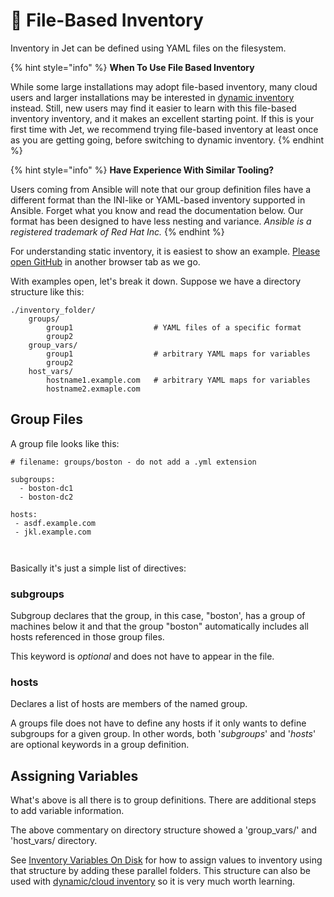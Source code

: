 # 📂 File-Based Inventory

Inventory in Jet can be defined using YAML files on the filesystem.&#x20;

{% hint style="info" %}
**When To Use File Based Inventory**

While some large installations may adopt file-based inventory, many cloud users and larger installations may be interested in [dynamic inventory](dynamic-cloud-inventory.md) instead. Still, new users may find it easier to learn with this file-based inventory inventory, and it makes an excellent starting point. If this is your first time with Jet, we recommend trying file-based inventory at least once as you are getting going, before switching to dynamic inventory.
{% endhint %}

{% hint style="info" %}
**Have Experience With Similar Tooling?**

Users coming from Ansible will note that our group definition files have a different format than the INI-like or YAML-based inventory supported in Ansible. Forget what you know and read the documentation below. Our format has been designed to have less nesting and variance. _Ansible is a registered trademark of Red Hat Inc._
{% endhint %}

For understanding static inventory, it is easiest to show an example. [Please open GitHub](https://github.com/jetporch/example\_content/tree/main/inventory) in another browser tab as we go.

With examples open, let's break it down. Suppose we have a directory structure like this:

```
./inventory_folder/
    groups/
        group1                  # YAML files of a specific format
        group2
    group_vars/
        group1                  # arbitrary YAML maps for variables
        group2
    host_vars/
        hostname1.example.com   # arbitrary YAML maps for variables
        hostname2.exmaple.com
```

## Group Files

A group file looks like this:

```
# filename: groups/boston - do not add a .yml extension

subgroups:
  - boston-dc1
  - boston-dc2

hosts:
 - asdf.example.com
 - jkl.example.com
 
 
```

Basically it's just a simple list of directives:

### subgroups

Subgroup declares that the group, in this case, "boston', has a group of machines below it and that the group "boston" automatically includes all hosts referenced in those group files. &#x20;

This keyword is _optional_ and does not have to appear in the file.

### hosts

Declares a list of hosts are members of the named group. &#x20;

A groups file does not have to define any hosts if it only wants to define subgroups for a given group.  In other words, both '_subgroups_' and '_hosts_' are optional keywords in a group definition.

## Assigning Variables

What's above is all there is to group definitions.  There are additional steps to add variable information.&#x20;

The above commentary on directory structure showed a 'group\_vars/' and 'host\_vars/ directory.&#x20;

See [Inventory Variables On Disk](inventory-variables-on-disk.md) for how to assign values to inventory using that structure by adding these parallel folders. This structure can also be used with [dynamic/cloud inventory](dynamic-cloud-inventory.md) so it is very much worth learning. &#x20;


